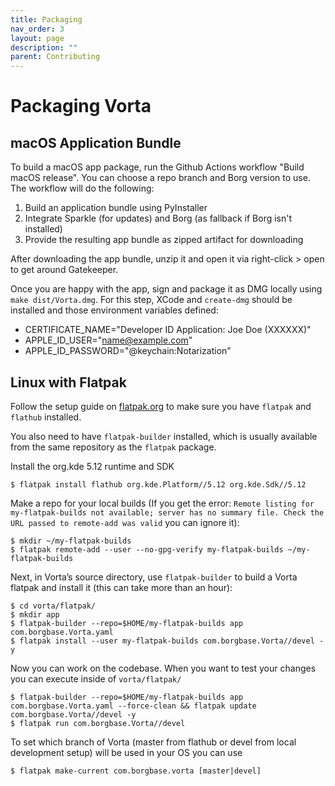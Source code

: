 ```yaml
---
title: Packaging
nav_order: 3
layout: page
description: ""
parent: Contributing
---
```

# Packaging Vorta

## macOS Application Bundle

To build a macOS app package, run the Github Actions workflow "Build macOS release". You can choose a repo branch and Borg version to use. The workflow will do the following:

1. Build an application bundle using PyInstaller
2. Integrate Sparkle (for updates) and Borg (as fallback if Borg isn't installed)
3. Provide the resulting app bundle as zipped artifact for downloading

After downloading the app bundle, unzip it and open it via right-click > open to get around Gatekeeper.

Once you are happy with the app, sign and package it as DMG locally using `make dist/Vorta.dmg`. For this step, XCode and `create-dmg` should be installed and those environment variables defined:

- CERTIFICATE_NAME="Developer ID Application: Joe Doe (XXXXXX)"
- APPLE_ID_USER="name@example.com"
- APPLE_ID_PASSWORD="@keychain:Notarization"


## Linux with Flatpak

Follow the setup guide on [flatpak.org](http://flatpak.org/setup/) to make sure you have ``flatpak`` and ``flathub`` installed.

You also need to have ``flatpak-builder`` installed, which is usually available from the same repository as the ``flatpak`` package.

Install the org.kde 5.12 runtime and SDK
```
$ flatpak install flathub org.kde.Platform//5.12 org.kde.Sdk//5.12
```

Make a repo for your local builds (If you get the error: ``Remote listing for my-flatpak-builds not available; server has no summary file. Check the URL passed to remote-add was valid`` you can ignore it):
```
$ mkdir ~/my-flatpak-builds
$ flatpak remote-add --user --no-gpg-verify my-flatpak-builds ~/my-flatpak-builds
```

Next, in Vorta’s source directory, use ``flatpak-builder`` to build a Vorta flatpak and install it (this can take more than an hour):
```
$ cd vorta/flatpak/
$ mkdir app
$ flatpak-builder --repo=$HOME/my-flatpak-builds app com.borgbase.Vorta.yaml
$ flatpak install --user my-flatpak-builds com.borgbase.Vorta//devel -y
```

Now you can work on the codebase.
When you want to test your changes you can execute inside of ``vorta/flatpak/``
```
$ flatpak-builder --repo=$HOME/my-flatpak-builds app com.borgbase.Vorta.yaml --force-clean && flatpak update com.borgbase.Vorta//devel -y
$ flatpak run com.borgbase.Vorta//devel 
```

To set which branch of Vorta (master from flathub or devel from local development setup) will be used in your OS you can use

```
$ flatpak make-current com.borgbase.vorta [master|devel]
```
